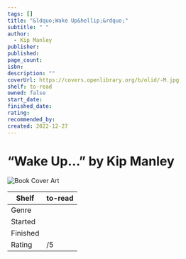 ```yaml
---
tags: []
title: "&ldquo;Wake Up&hellip;&rdquo;"
subtitle: " "
author:
  - Kip Manley
publisher: 
published: 
page_count: 
isbn: 
description: ""
coverUrl: https://covers.openlibrary.org/b/olid/-M.jpg
shelf: to-read
owned: false
start_date: 
finished_date: 
rating: 
recommended_by: 
created: 2022-12-27
---
```


# &ldquo;Wake Up&hellip;&rdquo; by Kip Manley

![Book Cover Art](https://covers.openlibrary.org/b/olid/-M.jpg)

| Shelf | to-read |
| --- | --- |
| Genre |  |
| Started |  |
| Finished |  |
| Rating | /5 |


